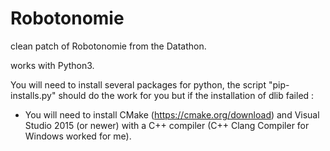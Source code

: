 # Robotonomie

clean patch of Robotonomie from the Datathon.

works with Python3.

You will need to install several packages for python, the script "pip-installs.py" should do the work for you but if the installation of dlib failed :

- You will need to install CMake (https://cmake.org/download) and Visual Studio 2015 (or newer) with a C++ compiler (C++ Clang Compiler for Windows worked for me).
